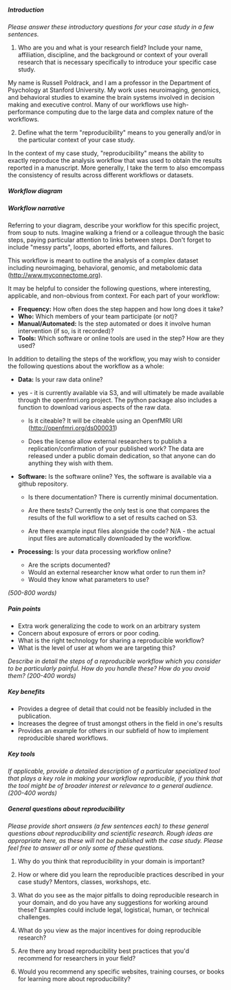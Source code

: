 ##### Introduction
*Please answer these introductory questions for your case study in a few sentences.*

1) Who are you and what is your research field? Include your name, affiliation, discipline, and the background or context of your overall research that is necessary specifically to introduce your specific case study.

My name is Russell Poldrack, and I am a professor in the Department of Psychology at Stanford University.  My work uses neuroimaging, genomics, and behavioral studies to examine the brain systems involved in decision making and executive control.  Many of our workflows use high-performance computing due to the large data and complex nature of the workflows.

2) Define what the term "reproducibility" means to you generally and/or in the particular context of your case study.

In the context of my case study, "reproducibility" means the ability to exactly reproduce the analysis workflow that was used to obtain the results reported in a manuscript. More generally, I take the term to also emcompass the consistency of results across different workflows or datasets. 

##### Workflow diagram


##### Workflow narrative

Referring to your diagram, describe your workflow for this specific project, from soup to nuts. Imagine walking a friend or a colleague through the basic steps, paying particular attention to links between steps. Don't forget to include "messy parts", loops, aborted efforts, and failures.

This workflow is meant to outline the analysis of a complex dataset including neuroimaging, behavioral, genomic, and metabolomic data (http://www.myconnectome.org).  


It may be helpful to consider the following questions, where interesting, applicable, and non-obvious from context. For each part of your workflow:

* **Frequency:** How often does the step happen and how long does it take?
* **Who:** Which members of your team participate (or not)?
* **Manual/Automated:** Is the step automated or does it involve human intervention (if so, is it recorded)?
* **Tools:** Which software or online tools are used in the step? How are they used?

In addition to detailing the steps of the workflow, you may wish to consider the following questions about the workflow as a whole:

* **Data:** Is your raw data online?
- yes - it is currently available via S3, and will ultimately be made available through the openfmri.org project. The python package also includes a function to download various aspects of the raw data.

   * Is it citeable?
It will be citeable using an OpenfMRI URI (http://openfmri.org/ds000031)

   * Does the license allow external researchers to publish a replication/confirmation of your published work?
The data are released under a public domain dedication, so that anyone can do anything they wish with them.

* **Software:** Is the software online?
Yes, the software is available via a github repository.

   * Is there documentation?
There is currently minimal documentation.

   * Are there tests?
Currently the only test is one that compares the results of the full workflow to a set of results cached on S3.

   * Are there example input files alongside the code?
N/A - the actual input files are automatically downloaded by the workflow.

* **Processing:** Is your data processing workflow online?
   * Are the scripts documented?
   * Would an external researcher know what order to run them in?
   * Would they know what parameters to use?

*(500-800 words)*

##### Pain points
- Extra work generalizing the code to work on an arbitrary system
- Concern about exposure of errors or poor coding.
- What is the right technology for sharing a reproducible workflow?
- What is the level of user at whom we are targeting this?

*Describe in detail the steps of a reproducible workflow which you consider to be particularly painful. How do you handle these? How do you avoid them? (200-400 words)*

##### Key benefits
- Provides a degree of detail that could not be feasibly included in the publication.
- Increases the degree of trust amongst others in the field in one's results
- Provides an example for others in our subfield of how to implement reproducible shared workflows.

##### Key tools
*If applicable, provide a detailed description of a particular specialized tool that plays a key role in making your workflow reproducible, if you think that the tool might be of broader interest or relevance to a general audience. (200-400 words)*

##### General questions about reproducibility

*Please provide short answers (a few sentences each) to these general questions about reproducibility and scientific research. Rough ideas are appropriate here, as these will not be published with the case study. Please feel free to answer all or only some of these questions.*

1) Why do you think that reproducibility in your domain is important?

2) How or where did you learn the reproducible practices described in your case study? Mentors, classes, workshops, etc.

3) What do you see as the major pitfalls to doing reproducible research in your domain, and do you have any suggestions for working around these? Examples could include legal, logistical, human, or technical challenges.

4) What do you view as the major incentives for doing reproducible research?

5) Are there any broad reproducibility best practices that you'd recommend for researchers in your field?

6) Would you recommend any specific websites, training courses, or books for learning more about reproducibility?
